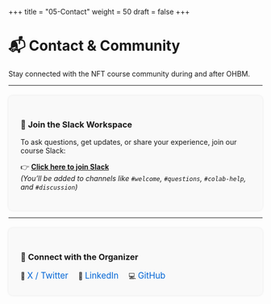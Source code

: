 +++
title = "05-Contact"
weight = 50
draft = false
+++

<style>
.contact-card {
  margin-top: 20px;
  background: #f9f9f9;
  padding: 24px;
  border-radius: 8px;
  box-shadow: 0px 0px 4px rgba(0,0,0,0.1);
  max-width: 600px;
}
.contact-card h2 {
  margin-top: 0;
}
.contact-icons a {
  display: inline-block;
  margin-right: 16px;
  font-size: 1.2em;
  color: #0366d6;
  text-decoration: none;
}
.contact-icons a:hover {
  text-decoration: underline;
}
</style>

# 📬 Contact & Community

Stay connected with the NFT course community during and after OHBM.

---

<div class="contact-card">

### 🧠 **Join the Slack Workspace**
To ask questions, get updates, or share your experience, join our course Slack:

👉 **[Click here to join Slack](https://join.slack.com/t/ohbm2025nftcourse/shared_invite/zt-36z9w4fzn-LlMi~yPVlqNElJiNbU4zjQ)**  
*(You’ll be added to channels like `#welcome`, `#questions`, `#colab-help`, and `#discussion`)*

</div>

---

<div class="contact-card">

### 📡 **Connect with the Organizer**

<div class="contact-icons">
🔗 <a href="https://x.com/DaveMomi" target="_blank">X / Twitter</a>  
💼 <a href="https://www.linkedin.com/in/davide-momi-748698ba/" target="_blank">LinkedIn</a>  
💻 <a href="https://github.com/Davi1990" target="_blank">GitHub</a>  
</div>

</div>
